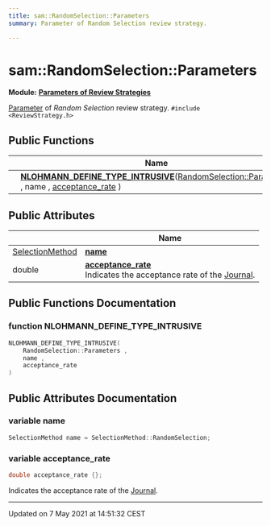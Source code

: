 ```yaml
---
title: sam::RandomSelection::Parameters
summary: Parameter of Random Selection review strategy. 

---
```


# sam::RandomSelection::Parameters

**Module:** **[Parameters of Review Strategies](/doxygen/Modules/group___review_strategies_parameters/)**



[Parameter](/doxygen/Classes/classsam_1_1_parameter/) of _Random Selection_ review strategy. 
`#include <ReviewStrategy.h>`

## Public Functions

|                | Name           |
| -------------- | -------------- |
| | **[NLOHMANN_DEFINE_TYPE_INTRUSIVE](/doxygen/Classes/structsam_1_1_random_selection_1_1_parameters/#function-nlohmann_define_type_intrusive)**([RandomSelection::Parameters](/doxygen/Classes/structsam_1_1_random_selection_1_1_parameters/) , name , [acceptance_rate](/doxygen/Classes/structsam_1_1_random_selection_1_1_parameters/#variable-acceptance_rate) ) |

## Public Attributes

|                | Name           |
| -------------- | -------------- |
| [SelectionMethod](/doxygen/Namespaces/namespacesam/#enum-selectionmethod) | **[name](/doxygen/Classes/structsam_1_1_random_selection_1_1_parameters/#variable-name)**  |
| double | **[acceptance_rate](/doxygen/Classes/structsam_1_1_random_selection_1_1_parameters/#variable-acceptance_rate)** <br>Indicates the acceptance rate of the [Journal](/doxygen/Classes/classsam_1_1_journal/).  |

## Public Functions Documentation

### function NLOHMANN_DEFINE_TYPE_INTRUSIVE

```cpp
NLOHMANN_DEFINE_TYPE_INTRUSIVE(
    RandomSelection::Parameters ,
    name ,
    acceptance_rate 
)
```


## Public Attributes Documentation

### variable name

```cpp
SelectionMethod name = SelectionMethod::RandomSelection;
```


### variable acceptance_rate

```cpp
double acceptance_rate {};
```

Indicates the acceptance rate of the [Journal](/doxygen/Classes/classsam_1_1_journal/). 

-------------------------------

Updated on  7 May 2021 at 14:51:32 CEST